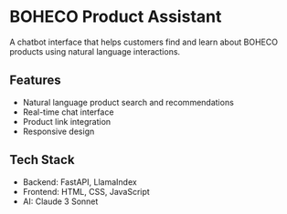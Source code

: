 
# BOHECO Product Assistant

A chatbot interface that helps customers find and learn about BOHECO products using natural language interactions.

## Features

- Natural language product search and recommendations
- Real-time chat interface
- Product link integration
- Responsive design

## Tech Stack

- Backend: FastAPI, LlamaIndex
- Frontend: HTML, CSS, JavaScript
- AI: Claude 3 Sonnet
